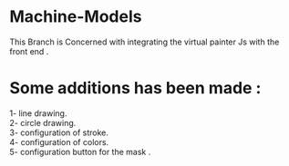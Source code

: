 # Machine-Models
This Branch is Concerned with integrating the virtual painter Js with the front end .<br>
# Some additions has been made : <br>
1- line drawing.<br>
2- circle drawing.<br>
3- configuration of stroke.<br>
4- configuration of colors.<br>
5- configuration button for the mask .<br>
